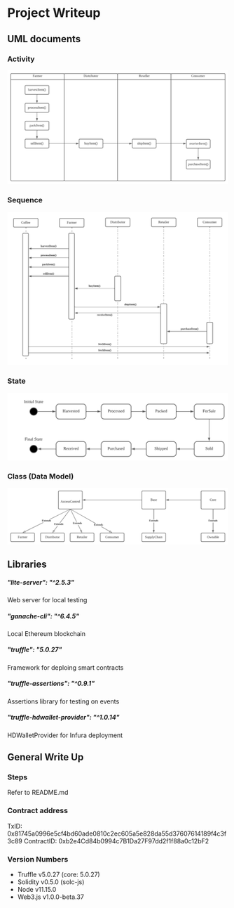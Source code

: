 # Project Writeup

## UML documents

### Activity

![truffle test](images/uml/activity-diagram.png)

### Sequence

![truffle test](images/uml/sequence-diagram.png)

### State

![truffle test](images/uml/state-diagram.png)

### Class (Data Model)

![truffle test](images/uml/class-diagram.png)

## Libraries

##### "lite-server": "^2.5.3"

Web server for local testing

##### "ganache-cli": "^6.4.5"

Local Ethereum blockchain

##### "truffle": "5.0.27"

Framework for deploing smart contracts

##### "truffle-assertions": "^0.9.1"

Assertions library for testing on events

##### "truffle-hdwallet-provider": "^1.0.14"

HDWalletProvider for Infura deployment

## General Write Up

### Steps

Refer to README.md

### Contract address

TxID: 0x81745a0996e5cf4bd60ade0810c2ec605a5e828da55d37607614189f4c3f3c89
ContractID: 0xb2e4Cd84b0994c7B1Da27F97dd2f1f88a0c12bF2

### Version Numbers

- Truffle v5.0.27 (core: 5.0.27)
- Solidity v0.5.0 (solc-js)
- Node v11.15.0
- Web3.js v1.0.0-beta.37
